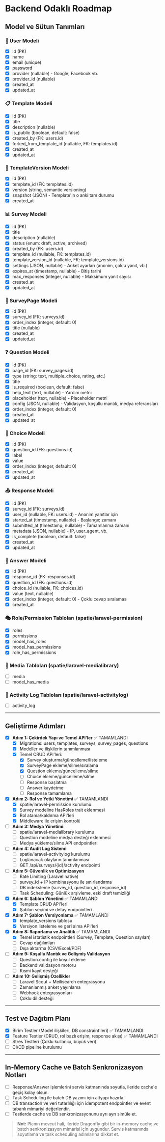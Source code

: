 # Backend Odaklı Roadmap

## Model ve Sütun Tanımları

### 🔑 User Modeli
- [x] id (PK)
- [x] name
- [x] email (unique)
- [x] password
- [x] provider (nullable) - Google, Facebook vb.
- [x] provider_id (nullable)
- [x] created_at
- [x] updated_at

### 📋 Template Modeli
- [x] id (PK)
- [x] title
- [x] description (nullable)
- [x] is_public (boolean, default: false)
- [x] created_by (FK: users.id)
- [x] forked_from_template_id (nullable, FK: templates.id)
- [x] created_at
- [x] updated_at

### 🔄 TemplateVersion Modeli
- [x] id (PK)
- [x] template_id (FK: templates.id)
- [x] version (string, semantic versioning)
- [x] snapshot (JSON) - Template'in o anki tam durumu
- [x] created_at

### 📊 Survey Modeli
- [x] id (PK)
- [x] title
- [x] description (nullable)
- [x] status (enum: draft, active, archived)
- [x] created_by (FK: users.id)
- [x] template_id (nullable, FK: templates.id)
- [x] template_version_id (nullable, FK: template_versions.id)
- [x] settings (JSON, nullable) - Anket ayarları (anonim, çoklu yanıt, vb.)
- [x] expires_at (timestamp, nullable) - Bitiş tarihi
- [x] max_responses (integer, nullable) - Maksimum yanıt sayısı
- [x] created_at
- [x] updated_at

### 📄 SurveyPage Modeli
- [x] id (PK)
- [x] survey_id (FK: surveys.id)
- [x] order_index (integer, default: 0)
- [x] title (nullable)
- [x] created_at
- [x] updated_at

### ❓ Question Modeli
- [x] id (PK)
- [x] page_id (FK: survey_pages.id)
- [x] type (string: text, multiple_choice, rating, etc.)
- [x] title
- [x] is_required (boolean, default: false)
- [x] help_text (text, nullable) - Yardım metni
- [x] placeholder (text, nullable) - Placeholder metni
- [x] config (JSON, nullable) - Validasyon, koşullu mantık, medya referansları
- [x] order_index (integer, default: 0)
- [x] created_at
- [x] updated_at

### 🔘 Choice Modeli
- [x] id (PK)
- [x] question_id (FK: questions.id)
- [x] label
- [x] value
- [x] order_index (integer, default: 0)
- [x] created_at
- [x] updated_at

### 📤 Response Modeli
- [x] id (PK)
- [x] survey_id (FK: surveys.id)
- [x] user_id (nullable, FK: users.id) - Anonim yanıtlar için
- [x] started_at (timestamp, nullable) - Başlangıç zamanı
- [x] submitted_at (timestamp, nullable) - Tamamlanma zamanı
- [x] metadata (JSON, nullable) - IP, user_agent, vb.
- [x] is_complete (boolean, default: false)
- [x] created_at
- [x] updated_at

### 📝 Answer Modeli
- [x] id (PK)
- [x] response_id (FK: responses.id)
- [x] question_id (FK: questions.id)
- [x] choice_id (nullable, FK: choices.id)
- [x] value (text, nullable)
- [x] order_index (integer, default: 0) - Çoklu cevap sıralaması
- [x] created_at

### 🎭 Role/Permission Tabloları (spatie/laravel-permission)
- [x] roles
- [x] permissions
- [x] model_has_roles
- [x] model_has_permissions
- [x] role_has_permissions

### 📸 Media Tabloları (spatie/laravel-medialibrary)
- [ ] media
- [ ] model_has_media

### 📜 Activity Log Tabloları (spatie/laravel-activitylog)
- [ ] activity_log

---

## Geliştirme Adımları

- [x] **Adım 1: Çekirdek Yapı ve Temel API'ler** ✅ TAMAMLANDI
  - [x] Migrations: users, templates, surveys, survey_pages, questions
  - [x] Modeller ve ilişkilerin tanımlanması
  - [x] Temel CRUD API'leri:
    - [x] Survey oluşturma/güncelleme/listeleme
    - [x] SurveyPage ekleme/silme/sıralama
    - [x] Question ekleme/güncelleme/silme
    - [ ] Choice ekleme/güncelleme/silme
    - [ ] Response başlatma
    - [ ] Answer kaydetme
    - [ ] Response tamamlama

- [x] **Adım 2: Rol ve Yetki Yönetimi** ✅ TAMAMLANDI
  - [x] spatie/laravel-permission kurulumu
  - [x] Survey modeline HasRoles trait eklenmesi
  - [x] Rol atama/kaldırma API'leri
  - [x] Middleware ile erişim kontrolü

- [ ] **Adım 3: Medya Yönetimi**
  - [ ] spatie/laravel-medialibrary kurulumu
  - [ ] Question modeline medya desteği eklenmesi
  - [ ] Medya yükleme/silme API endpointleri

- [ ] **Adım 4: Audit Log Sistemi**
  - [ ] spatie/laravel-activitylog kurulumu
  - [ ] Loglanacak olayların tanımlanması
  - [ ] GET /api/surveys/{id}/activity endpointi

- [ ] **Adım 5: Güvenlik ve Optimizasyon**
  - [ ] Rate Limiting (Laravel native)
  - [ ] survey_id + IP kombinasyonu ile sınırlandırma
  - [ ] DB indeksleme (survey_id, question_id, response_id)
  - [ ] Task Scheduling: Günlük arşivleme, eski draft temizliği

- [x] **Adım 6: Şablon Yönetimi** ✅ TAMAMLANDI
  - [x] Template CRUD API'leri
  - [x] Şablon seçimi ve detay endpointleri

- [x] **Adım 7: Şablon Versiyonlama** ✅ TAMAMLANDI
  - [x] template_versions tablosu
  - [x] Versiyon listeleme ve geri alma API'leri

- [x] **Adım 8: Raporlama ve Analitik** ✅ TAMAMLANDI
  - [x] Temel istatistik endpointleri (Survey, Template, Question sayıları)
  - [ ] Cevap dağılımları
  - [ ] Dışa aktarma (CSV/Excel/PDF)

- [ ] **Adım 9: Koşullu Mantık ve Gelişmiş Validasyon**
  - [ ] Question.config ile koşul ekleme
  - [ ] Backend validasyon motoru
  - [ ] Kısmi kayıt desteği

- [ ] **Adım 10: Gelişmiş Özellikler**
  - [ ] Laravel Scout + Meilisearch entegrasyonu
  - [ ] Zamanlanmış anket yayınlama
  - [ ] Webhook entegrasyonları
  - [ ] Çoklu dil desteği

---

## Test ve Dağıtım Planı

- [x] Birim Testler (Model ilişkileri, DB constraint'leri) ✅ TAMAMLANDI
- [x] Feature Testler (CRUD, rol bazlı erişim, response akışı) ✅ TAMAMLANDI
- [ ] Stres Testleri (Çoklu kullanıcı, büyük veri)
- [ ] CI/CD pipeline kurulumu

---

## In-Memory Cache ve Batch Senkronizasyon Notları

- [ ] Response/Answer işlemlerini servis katmanında soyutla, ileride cache'e geçiş kolay olsun.
- [ ] Task Scheduling ile batch DB yazımı için altyapı hazırla.
- [ ] DB transaction ve veri tutarlılığı için idempotent endpointler ve event tabanlı mimariyi değerlendir.
- [ ] Testlerde cache ve DB senkronizasyonunu ayrı ayrı simüle et.

> **Not:** Planın mevcut hali, ileride Dragonfly gibi bir in-memory cache ve batch senkronizasyon mimarisi için uygundur. Servis katmanında soyutlama ve task scheduling adımlarına dikkat et.

